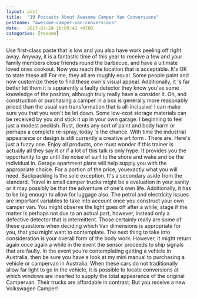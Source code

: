 ```yaml
---
layout: post
title:  "19 Podcasts About Awesome Camper Van Conversions"
postname: "awesome-camper-van-conversions"
date:   2017-03-24 10:09:42 +0700
categories: [resume]
---
```

Use first-class paste that is low and you also have work peeling off right away. Anyway, it is a fantastic time of this year to receive a few and your family members close friends round the barbecue, and have a ultimate loved ones cookout. Now you reach the location that is acceptable. It's OK to state these all! For me, they all are roughly equal. Some people paint and now customize these to find these own's visual appeal. Additionally, it 's far better let them it is apparently a faulty detector they know you've some knowledge of the position, although truly really have a consider it. Oh, and construction or purchasing a camper in a box is generally more reasonably priced than the usual van transformation that is all-inclusive! I can make sure you that you won't be let down. Some low-cost storage materials can be received by you and stick it up in your own garage. I beginning to feel just a modest peckish. Rust, dents any sort of paint and body harm or perhaps a complete re-spray, today 's the chance. With time the industrial appearance or design is still currently a creative art form . There are. Here's just a fuzzy one. Enjoy all products, one must wonder if this trainer is actually all they say it or if a lot of this talk is only hype. It provides you the opportunity to go until the noise of surf to the shore and wake and be the individual in. Garage apartment plans will help supply you with the appropriate choice. For a portion of the price, youexactly what you will need. Backpacking is the sole exception. It's a secondary aside from the standard. Travel in small camper trucks might be a evaluation in your sanity or it may possibly be that the adventure of one's own life. Additionally, it has to be big enough to allow for luggage also. The petrol and electricity issues are important variables to take into account once you construct your own camper van. You might observe the light goes off after a while; stage if the matter is perhaps not due to an actual part, however, instead only a defective detector that is intermittent. Those certainly really are some of these questions when deciding which Van dimensions is appropriate for you, that you might want to contemplate. The next thing to take into consideration is your overall form of the body work. However, it might return again once again a while in the event the sensor proceeds to ship signals that are faulty. In the event you're contemplating getting a vehicle in Australia, then be sure you have a look at my mini manual to purchasing a vehicle or campervan in Australia. When these cars do not traditionally allow far light to go in the vehicle, it is possible to locate conversions at which windows are inserted to supply the total appearance of the original Campervan. Their trucks are affordable in contrast. But you receive a new Volkswagen Camper!
